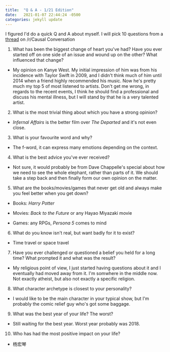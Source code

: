 ```yaml
---
title:  "Q & A - 1/21 Edition"
date:   2021-01-07 22:44:24 -0500
categories: jekyll update
---
```


I figured I'd do a quick Q and A about myself. I will pick 10 questions from a [thread](https://www.reddit.com/r/CasualConversation/comments/9lgx26/ive_created_a_list_of_more_than_200_interesting/) on /r/Causal Conversation

1. What has been the biggest change of heart you've had? Have you ever started off on one side of an issue and wound up on the other? What influenced that change?

- My opinion on Kanye West. My initial impression of him was from his incidence with Taylor Swift in 2009, and I didn't think much of him until 2014 when a friend highly recommended his music. Now he's pretty much my top 5 of most listened to artists. Don't get me wrong, in regards to the recent events, I think he should find a professional and discuss his mental illness, but I will stand by that he is a very talented artist.

2. What is the most trivial thing about which you have a strong opinion?

- *Infernal Affairs* is the better film over *The Departed* and it's not even close.

3. What is your favourite word and why?

- The f-word, it can express many emotions depending on the context.

4. What is the best advice you've ever received? 

- Not sure, it would probably be from Dave Chappelle's special about how we need to see the whole elephant, rather than parts of it. We should take a step back and then finally form our own opinion on the matter.

5. What are the books/movies/games that never get old and always make you feel better when you get down?

- Books: *Harry Potter*

- Movies: *Back to the Future* or any Hayao Miyazaki movie

- Games: any RPGs, *Persona 5* comes to mind

6. What do you know isn't real, but want badly for it to exist?

- Time travel or space travel

7. Have you ever challenged or questioned a belief you held for a long time? What prompted it and what was the result?

- My religious point of view, I just started having questions about it and I eventually had moved away from it. I'm somwhere in the middle now. Not exactly atheist, but also not exactly a specific religion.

8. What character archetype is closest to your personality?

- I would like to be the main character in your typical show, but I'm probably the comic relief guy who's got some baggage.

9. What was the best year of your life? The worst? 

- Still waiting for the best year. Worst year probably was 2018.

10. Who has had the most positive impact on your life?

- 杨宏琴